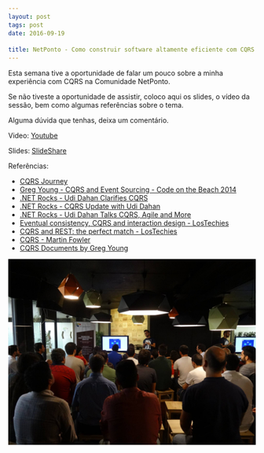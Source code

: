 ```yaml
---
layout: post
tags: post
date: 2016-09-19

title: NetPonto - Como construir software altamente eficiente com CQRS 
---
```


Esta semana tive a oportunidade de falar um pouco sobre a minha experiência com CQRS na Comunidade NetPonto.

Se não tiveste a oportunidade de assistir, coloco aqui os slides, o vídeo da sessão, bem como algumas referências sobre o tema.

<!--excerpt-->

Alguma dúvida que tenhas, deixa um comentário.



Video: [Youtube](https://youtu.be/pM8GycDZji4?t=5614)

Slides: [SlideShare](http://www.slideshare.net/GuilhermeFerreira114/como-construir-software-altamente-eficiente-com-cqrs)


Referências:

- [CQRS Journey](https://msdn.microsoft.com/en-us/library/jj554200.aspx)
- [Greg Young - CQRS and Event Sourcing - Code on the Beach 2014](https://www.youtube.com/watch?v=JHGkaShoyNs)
- [.NET Rocks - Udi Dahan Clarifies CQRS](http://www.dotnetrocks.com/?show=639)
- [.NET Rocks - CQRS Update with Udi Dahan](http://www.dotnetrocks.com/?show=1044)
- [.NET Rocks - Udi Dahan Talks CQRS, Agile and More](http://www.dotnetrocks.com/?show=820)
- [Eventual consistency, CQRS and interaction design - LosTechies](https://lostechies.com/jimmybogard/2012/06/26/eventual-consistency-cqrs-and-interaction-design/)
- [CQRS and REST: the perfect match - LosTechies](https://lostechies.com/jimmybogard/2016/06/01/cqrs-and-rest-the-perfect-match)
- [CQRS - Martin Fowler](http://martinfowler.com/bliki/CQRS.html)
- [CQRS Documents by Greg Young](https://cqrs.files.wordpress.com/2010/11/cqrs_documents.pdf)


![netponto 20160919](/images/pt-netponto-como-construir-software-altamente-eficiente-com-cqrs.jpg)